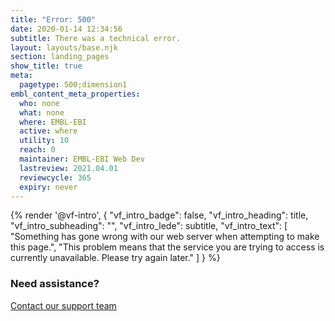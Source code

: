 ```yaml
---
title: "Error: 500"
date: 2020-01-14 12:34:56
subtitle: There was a technical error.
layout: layouts/base.njk
section: landing_pages
show_title: true
meta:
  pagetype: 500;dimension1
embl_content_meta_properties:
  who: none
  what: none
  where: EMBL-EBI
  active: where
  utility: 10
  reach: 0
  maintainer: EMBL-EBI Web Dev
  lastreview: 2021.04.01
  reviewcycle: 365
  expiry: never
---
```


{% render '@vf-intro', {
  "vf_intro_badge": false,
  "vf_intro_heading": title,
  "vf_intro_subheading": "",
  "vf_intro_lede": subtitle,
  "vf_intro_text": [
    "Something has gone wrong with our web server when attempting to make this page.",
    "This problem means that the service you are trying to access is currently unavailable. Please try again later."
  ]
} %}

<section class="embl-grid">
  <div></div>
  <div class="vf-content">
    <h3>Need assistance?</h3>
    <a class="vf-button vf-button--primary" href="https://www.ebi.ac.uk/support/error">Contact our support team</a>
  </div>
</section>
